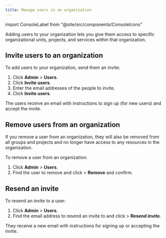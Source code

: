 ```yaml
---
title: Manage users in an organization
---
```


import ConsoleLabel from "@site/src/components/ConsoleIcons"

Adding users to your organization lets you give them access to specific organizational units, projects, and services within that organization.

## Invite users to an organization

To add users to your organization, send them an invite:

1.  Click **Admin** > **Users**.
1.  Click **Invite users**.
1.  Enter the email addresses of the people to invite.
1.  Click **Invite users**.

The users receive an email with instructions to sign up (for new users)
and accept the invite.

## Remove users from an organization

If you remove a user from an organization, they will also be removed
from all groups and projects and no longer have access to any resources
in the organization.

To remove a user from an organization:

1.  Click **Admin** > **Users**.
1.  Find the user to remove and click
    <ConsoleLabel name="actions"/> > **Remove** and confirm.

## Resend an invite

To resend an invite to a user:

1.  Click **Admin** > **Users**.
1.  Find the email address to resend an invite to and click
    <ConsoleLabel name="actions"/> > **Resend invite**.

They receive a new email with instructions for signing up or accepting the
invite.
